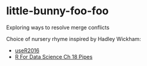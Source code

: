# little-bunny-foo-foo

Exploring ways to resolve merge conflicts

Choice of nursery rhyme inspired by Hadley Wickham:

* [useR2016](https://twitter.com/ameliamn/status/748193609401327616)
* [R For Data Science Ch 18 Pipes](https://bookdown.org/roy_schumacher/r4ds/pipes.html)
